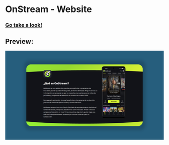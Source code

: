 # OnStream - Website
### [Go take a look!](https://onstreamweb.netlify.app/)
## Preview:
![Portada](Previsualización.png)
